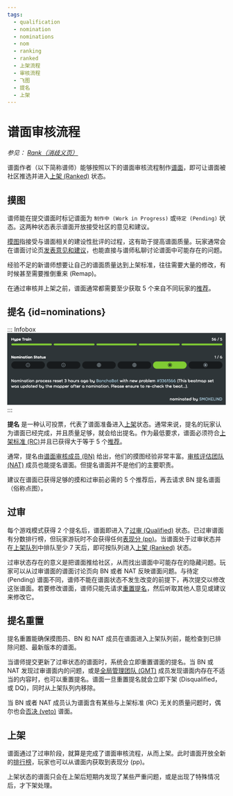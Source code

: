 ```yaml
---
tags:
  - qualification
  - nomination
  - nominations
  - nom
  - ranking
  - ranked
  - 上架流程
  - 审核流程
  - 飞图
  - 提名
  - 上架
---
```


# 谱面审核流程

*参见： [Rank（消歧义页）](/wiki/Disambiguation/Rank)*

谱面作者（以下简称谱师）能够按照以下的谱面审核流程制作[谱面](/wiki/Beatmap)，即可让谱面被社区推选并进入[上架 (Ranked)](/wiki/Beatmap/Category#上架-(ranked)) 状态。

## 摸图

谱师能在提交谱面时标记谱面为 `制作中 (Work in Progress)` 或`待定 (Pending)` 状态。这两种状态表示谱面开放接受社区的意见和建议。

[摸图](/wiki/Modding)指接受与谱面相关的建设性批评的过程，这有助于提高谱面质量。玩家通常会在谱面讨论页[发表意见和建议](/wiki/Beatmap_discussion)，也能直接与谱师私聊讨论谱面中可能存在的问题。

经验不足的新谱师想要让自己的谱面质量达到上架标准，往往需要大量的修改，有时候甚至需要推倒重来 (Remap)。

在通过审核并上架之前，谱面通常都需要至少获取 5 个来自不同玩家的[推荐](/wiki/Beatmap/Hype)。

## 提名 {id=nominations}

::: Infobox
![](img/nomination-progress-beatmapset1857663.png "谱面的审核流程显示在谱面讨论页上，旁边推荐和提名的进度条还未完全填满。")
:::

**提名** 是一种认可投票，代表了谱面准备进入[上架](/wiki/Beatmap/Category#上架-(ranked))状态。通常来说，提名的玩家认为谱面已经完成，并且质量足够，就会给出提名。作为最低要求，谱面必须符合[上架标准 (RC)](/wiki/Ranking_criteria)并且已获得大于等于 5 个[推荐](/wiki/Beatmap/Hype)。

通常，提名由[谱面审核成员 (BN)](/wiki/People/Beatmap_Nominators) 给出，他们的摸图经验非常丰富。[审核评估团队 (NAT)](/wiki/People/Nomination_Assessment_Team) 成员也能提名谱面。但提名谱面并不是他们的主要职责。

建议在谱面已获得足够的摸和过审前必需的 5 个推荐后，再去请求 BN 提名谱面（俗称点图）。

## 过审

每个游戏模式获得 2 个提名后，谱面即进入了[过审 (Qualified)](/wiki/Beatmap/Category#过审-(qualified)) 状态。已过审谱面有分数排行榜，但玩家游玩时不会获得任何[表现分 (pp)](/wiki/Performance_points)。当谱面处于过审状态并在[上架队列](Ranking_queue)中排队至少 7 天后，即可按队列进入[上架 (Ranked)](#上架) 状态。

过审状态存在的意义是把谱面推给社区，从而找出谱面中可能存在的隐藏问题。玩家可以从过审谱面的谱面讨论页向 BN 或者 NAT 反映谱面问题。与待定 (Pending) 谱面不同，谱师不能在谱面状态不发生改变的前提下，再次提交以修改这张谱面。若要修改谱面，谱师只能先请求[重置提名](#提名重置)，然后听取其他人意见或建议来修改它。

## 提名重置

提名重置能确保摸图员、BN 和 NAT 成员在谱面进入上架队列前，能检查到已排除问题、最新版本的谱面。

当谱师提交更新了过审状态的谱面时，系统会立即重置谱面的提名。当 BN 或 NAT 发现过审谱面内的问题，或是[全局管理团队 (GMT)](/wiki/People/Global_Moderation_Team) 成员发现谱面内存在不适当的内容时，也可以重置提名。谱面一旦重置提名就会立即下架 (Disqualified，或 DQ)，同时从上架队列内移除。

当 BN 或者 NAT 成员认为谱面含有某些与上架标准 (RC) 无关的质量问题时，偶尔也会[否决 (veto)](/wiki/People/Beatmap_Nominators/Beatmap_Veto) 谱面。

## 上架

谱面通过了过审阶段，就算是完成了谱面审核流程，从而上架。此时谱面开放全新的[排行榜](/wiki/Ranking)，玩家也可以从谱面内获取到表现分 (pp)。

上架状态的谱面只会在上架后短期内发现了某些严重问题，或是出现了特殊情况后，才下架处理。
